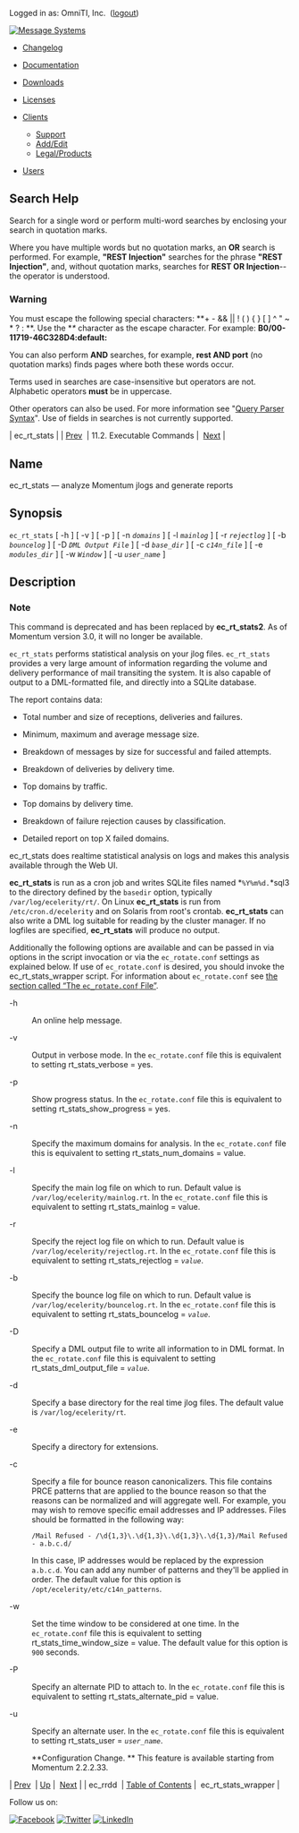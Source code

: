 Logged in as: OmniTI, Inc.  ([logout](https://support.messagesystems.com/logout.php))

[![Message Systems](https://support.messagesystems.com/images/ms-white205.png)](https://support.messagesystems.com/start.php) 

*   [Changelog](https://support.messagesystems.com/start.php?show=changelog)
*   [Documentation](https://support.messagesystems.com/docs/)
*   [Downloads](https://support.messagesystems.com/start.php)

*   [Licenses](https://support.messagesystems.com/license_summary.php)
*   <a href="">Clients</a>
    *   [Support](https://support.messagesystems.com/cs.php)
    *   [Add/Edit](https://support.messagesystems.com/edit_client.php)
    *   [Legal/Products](https://support.messagesystems.com/edit_products.php)
*   [Users](https://support.messagesystems.com/edit_customer.php)

## Search Help

Search for a single word or perform multi-word searches by enclosing your search in quotation marks.

Where you have multiple words but no quotation marks, an **OR** search is performed. For example, **"REST Injection"** searches for the phrase **"REST Injection"**, and, without quotation marks, searches for **REST OR Injection**--the operator is understood.

### Warning

You must escape the following special characters: **+ - && || ! ( ) { } [ ] ^ " ~ * ? : \**. Use the **\** character as the escape character. For example: **B0/00-11719-46C328D4\:default\:**

You can also perform **AND** searches, for example, **rest AND port** (no quotation marks) finds pages where both these words occur.

Terms used in searches are case-insensitive but operators are not. Alphabetic operators **must** be in uppercase.

Other operators can also be used. For more information see "[Query Parser Syntax](https://lucene.apache.org/core/old_versioned_docs/versions/3_0_0/queryparsersyntax.html)". Use of fields in searches is not currently supported.

| ec_rt_stats |
| [Prev](executable.ec_rrdd.php)  | 11.2. Executable Commands |  [Next](executable.ec_rt_stats_wrapper.php) |

<a name="executable.ec_rt_stats"></a>
## Name

ec_rt_stats — analyze Momentum jlogs and generate reports

## Synopsis

`ec_rt_stats` [ -h ] [ -v ] [ -p ] [ -n *`domains`* ] [ -l *`mainlog`* ] [ -r *`rejectlog`* ] [ -b *`bouncelog`* ] [ -D *`DML Output File`*              ] [ -d *`base_dir`* ] [ -c *`c14n_file`* ] [ -e *`modules_dir`* ] [ -w *`Window`* ] [ -u *`user_name`* ]

<a name="idp8023728"></a>
## Description

### Note

This command is deprecated and has been replaced by **ec_rt_stats2**. As of Momentum version 3.0, it will no longer be available.

`ec_rt_stats` performs statistical analysis on your jlog files. `ec_rt_stats` provides a very large amount of information regarding the volume and delivery performance of mail transiting the system. It is also capable of output to a DML-formatted file, and directly into a SQLite database.

The report contains data:

*   Total number and size of receptions, deliveries and failures.

*   Minimum, maximum and average message size.

*   Breakdown of messages by size for successful and failed attempts.

*   Breakdown of deliveries by delivery time.

*   Top domains by traffic.

*   Top domains by delivery time.

*   Breakdown of failure rejection causes by classification.

*   Detailed report on top X failed domains.

ec_rt_stats does realtime statistical analysis on logs and makes this analysis available through the Web UI.

**ec_rt_stats** is run as a cron job and writes SQLite files named *`%Y%m%d.`*sql3 to the directory defined by the `basedir` option, typically `/var/log/ecelerity/rt/`. On Linux **ec_rt_stats** is run from `/etc/cron.d/ecelerity` and on Solaris from root's crontab. **ec_rt_stats** can also write a DML log suitable for reading by the cluster manager. If no logfiles are specified, **ec_rt_stats** will produce no output.

Additionally the following options are available and can be passed in via options in the script invocation or via the `ec_rotate.conf` settings as explained below. If use of `ec_rotate.conf` is desired, you should invoke the ec_rt_stats_wrapper script. For information about `ec_rotate.conf` see [the section called “The `ec_rotate.conf` File”](executable.ec_rotate.php#ec_rotate.conf "The ec_rotate.conf File").

<dl class="variablelist">

<dt>-h</dt>

<dd>

An online help message.

</dd>

<dt>-v</dt>

<dd>

Output in verbose mode. In the `ec_rotate.conf` file this is equivalent to setting rt_stats_verbose = yes.

</dd>

<dt>-p</dt>

<dd>

Show progress status. In the `ec_rotate.conf` file this is equivalent to setting rt_stats_show_progress = yes.

</dd>

<dt>-n</dt>

<dd>

Specify the maximum domains for analysis. In the `ec_rotate.conf` file this is equivalent to setting rt_stats_num_domains = value.

</dd>

<dt>-l</dt>

<dd>

Specify the main log file on which to run. Default value is `/var/log/ecelerity/mainlog.rt`. In the `ec_rotate.conf` file this is equivalent to setting rt_stats_mainlog = value.

</dd>

<dt>-r</dt>

<dd>

Specify the reject log file on which to run. Default value is `/var/log/ecelerity/rejectlog.rt`. In the `ec_rotate.conf` file this is equivalent to setting rt_stats_rejectlog = *`value`*.

</dd>

<dt>-b</dt>

<dd>

Specify the bounce log file on which to run. Default value is `/var/log/ecelerity/bouncelog.rt`. In the `ec_rotate.conf` file this is equivalent to setting rt_stats_bouncelog = *`value`*.

</dd>

<dt>-D</dt>

<dd>

Specify a DML output file to write all information to in DML format. In the `ec_rotate.conf` file this is equivalent to setting rt_stats_dml_output_file = *`value`*.

</dd>

<dt>-d</dt>

<dd>

Specify a base directory for the real time jlog files. The default value is `/var/log/ecelerity/rt`.

</dd>

<dt>-e</dt>

<dd>

Specify a directory for extensions.

</dd>

<dt>-c</dt>

<dd>

Specify a file for bounce reason canonicalizers. This file contains PRCE patterns that are applied to the bounce reason so that the reasons can be normalized and will aggregate well. For example, you may wish to remove specific email addresses and IP addresses. Files should be formatted in the following way:

`/Mail Refused - /\d{1,3}\.\d{1,3}\.\d{1,3}\.\d{1,3}/Mail Refused - a.b.c.d/`

In this case, IP addresses would be replaced by the expression `a.b.c.d`. You can add any number of patterns and they'll be applied in order. The default value for this option is `/opt/ecelerity/etc/c14n_patterns`.

</dd>

<dt>-w</dt>

<dd>

Set the time window to be considered at one time. In the `ec_rotate.conf` file this is equivalent to setting rt_stats_time_window_size = value. The default value for this option is `900` seconds.

</dd>

<dt>-P</dt>

<dd>

Specify an alternate PID to attach to. In the `ec_rotate.conf` file this is equivalent to setting rt_stats_alternate_pid = value.

</dd>

<dt>-u</dt>

<dd>

Specify an alternate user. In the `ec_rotate.conf` file this is equivalent to setting rt_stats_user = *`user_name`*.

**Configuration Change. ** This feature is available starting from Momentum 2.2.2.33.

</dd>

</dl>

| [Prev](executable.ec_rrdd.php)  | [Up](exe.commands.details.php) |  [Next](executable.ec_rt_stats_wrapper.php) |
| ec_rrdd  | [Table of Contents](index.php) |  ec_rt_stats_wrapper |

Follow us on:

[![Facebook](https://support.messagesystems.com/images/icon-facebook.png)](http://www.facebook.com/messagesystems) [![Twitter](https://support.messagesystems.com/images/icon-twitter.png)](http://twitter.com/#!/MessageSystems) [![LinkedIn](https://support.messagesystems.com/images/icon-linkedin.png)](http://www.linkedin.com/company/message-systems)